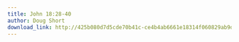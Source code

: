 ```yaml
---
title: John 18:28-40
author: Doug Short
download_link: http://425b080d7d5cde70b41c-ce4b4ab6661e18314f060829ab9d3455.r81.cf2.rackcdn.com/2013-09-01-john%2018_28_40.mp3
---
```

